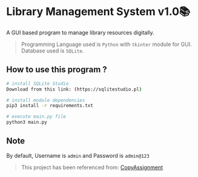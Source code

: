 # Library Management System v1.0📚
A GUI based program to manage library resources digitally. 
> Programming Language used is `Python` with `tkinter` module for GUI. Database used is `SQLite`.

## How to use this program ?
```bash
# install SQLite Studio
Download from this link: (https://sqlitestudio.pl)

# install module dependencies
pip3 install -r requirements.txt

# execute main.py file
python3 main.py
```

## Note
By default, Username is `admin` and Password is `admin@123`

> This project has been referenced from: [CopyAssignment](https://copyassignment.com/library-management-system-python-project-with-source-code-gui-and-database/)
